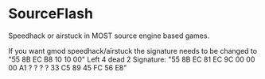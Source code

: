 # SourceFlash
Speedhack or airstuck in MOST source engine based games.

If you want gmod speedhack/airstuck the signature needs to be changed to "55 8B EC B8 10 10 00"
Left 4 dead 2 Signature: "55 8B EC 81 EC 9C 00 00 00 A1 ? ? ? ? 33 C5 89 45 FC 56 E8"
